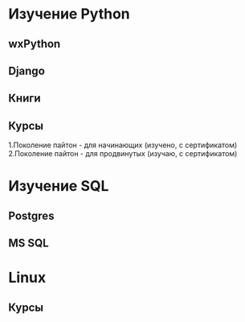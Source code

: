 # Изучение Python
## wxPython
## Django
## Книги
## Курсы
1.Поколение пайтон - для начинающих (изучено, с сертификатом)
2.Поколение пайтон - для продвинутых (изучаю, с сертификатом)
# Изучение SQL
## Postgres
## MS SQL
# Linux
## Курсы
